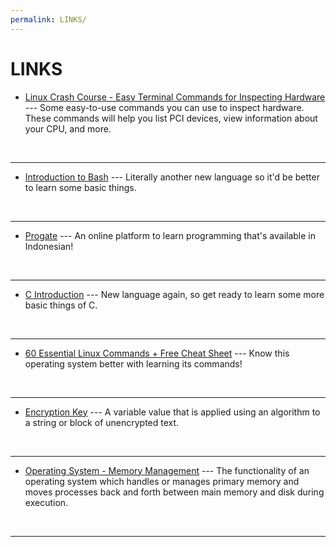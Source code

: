 ```yaml
---
permalink: LINKS/
---
```


# LINKS

* [Linux Crash Course - Easy Terminal Commands for Inspecting Hardware](https://youtu.be/oGyJr-iUwt8?si=59V2boc0XfmlFekg) --- 
Some easy-to-use commands you can use to inspect hardware. 
These commands will help you list PCI devices, view information about your CPU, and more.
<br>
<hr>

* [Introduction to Bash](https://cs.lmu.edu/~ray/notes/bash/#:~:text=Bash%2C%20the%20Bourne%2DAgain%20Shell,Command%20line%20editing) ---
Literally another new language so it'd be better to learn some basic things.
<br>
<hr>

* [Progate](https://progate.com/) ---
An online platform to learn programming that's available in Indonesian!
<br>
<hr>

* [C Introduction](https://www.w3schools.com/c/c_intro.php?external_link=true) ---
New language again, so get ready to learn some more basic things of C.
<br>
<hr>

* [60 Essential Linux Commands + Free Cheat Sheet](https://www.hostinger.com/tutorials/linux-commands) ---
Know this operating system better with learning its commands!
<br>
<hr>

* [Encryption Key](https://www.techtarget.com/searchsecurity/definition/key) ---
A variable value that is applied using an algorithm to a string or block of unencrypted text.
<br>
<hr>

* [Operating System - Memory Management](https://www.tutorialspoint.com/operating_system/os_memory_management.htm) ---
The functionality of an operating system which handles or manages primary memory and moves processes back and forth between main memory and disk during execution.
<br>
<hr>
